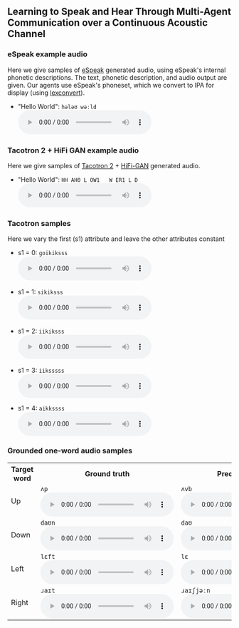 ## Learning to Speak and Hear Through Multi-Agent Communication over a Continuous Acoustic Channel

### eSpeak example audio
Here we give samples of [eSpeak](http://espeak.sourceforge.net/) generated audio, using eSpeak's internal phonetic descriptions. The text, phonetic description, and audio output are given. Our agents use eSpeak's phoneset, which we convert to IPA for display (using [lexconvert](http://ssb22.user.srcf.net/gradint/lexconvert.html)).

- "Hello World": `hələʊ wəːld`<br>
  <audio controls>
    <source src="assets/audio/hello_world.wav" type="audio/wav">
  </audio>

### Tacotron 2 + HiFi GAN example audio
Here we give samples of [Tacotron 2](https://github.com/NVIDIA/tacotron2) + [HiFi-GAN](https://github.com/jik876/hifi-gan) generated audio.

- "Hello World": `HH AH0 L OW1   W ER1 L D`<br>
  <audio controls>
    <source src="assets/audio/hell_world_taco.wav" type="audio/wav">
  </audio>

### Tacotron samples
Here we vary the first (s1) attribute and leave the other attributes constant

<!-- - Concept 0: `ggn.e:`<br> -->
- s1 = 0: `ɡoikiksss`<br>
  <audio controls>
    <source src="assets/audio/oikiksss.wav" type="audio/wav">
  </audio>
<!-- - Concept 1: `sikiksss`<br> -->
- s1 = 1: `sikiksss`<br>
  <audio controls>
    <source src="assets/audio/sikiksss.wav" type="audio/wav">
  </audio>
<!-- - Concept 2: `iikiksss`<br> -->
- s1 = 2: `iikiksss`<br>
  <audio controls>
    <source src="assets/audio/iikiksss.wav" type="audio/wav">
  </audio>
<!-- - Concept 3: `iiksssss`<br> -->
- s1 = 3: `iiksssss`<br>
  <audio controls>
    <source src="assets/audio/iiksssss.wav" type="audio/wav">
  </audio>

- s1 = 4: `aikkssss`<br>
  <audio controls>
    <source src="assets/audio/aikkssss.wav" type="audio/wav">
  </audio>

<!--
### Ungrounded two-concept audio samples

<table style="left: -50px; width: 120%; position: relative;">
  <tr>
    <td colspan="2" rowspan="2"></td>
    <th colspan="4">s1</th>
  </tr>
  <tr>
    <th>0</th>
    <th>1</th>
    <th>2</th>
    <th>3</th>
  </tr>
  <tr>
    <th rowspan="4">s2</th>
    <th>0</th>
    <td><code>nnʎɣɣx</code><br>
      <audio controls style="width: 175px;">
        <source src="assets/audio/upred2_00.wav" type="audio/wav">
      </audio>
    </td>
    <td><code>ðʎʎççç</code><br>
      <audio controls style="width: 175px;">
        <source src="assets/audio/upred2_10.wav" type="audio/wav">
      </audio>
    </td>
    <td><code>nsspxx</code><br>
      <audio controls style="width: 175px;">
        <source src="assets/audio/upred2_20.wav" type="audio/wav">
      </audio>
    </td>
    <td><code>nnssss</code><br>
      <audio controls style="width: 175px;">
        <source src="assets/audio/upred2_30.wav" type="audio/wav">
      </audio>
    </td>
  </tr>
  <tr>
    <th>1</th>
    <td><code>jʎʎeee</code><br>
      <audio controls style="width: 175px;">
        <source src="assets/audio/upred2_01.wav" type="audio/wav">
      </audio>
    </td>
    <td><code>əəʀʀee</code><br>
      <audio controls style="width: 175px;">
        <source src="assets/audio/upred2_11.wav" type="audio/wav">
      </audio>
    </td>
    <td><code>wwwxxx</code><br>
      <audio controls style="width: 175px;">
        <source src="assets/audio/upred2_21.wav" type="audio/wav">
      </audio>
    </td>
    <td><code>sssəəə</code><br>
      <audio controls style="width: 175px;">
        <source src="assets/audio/upred2_31.wav" type="audio/wav">
      </audio>
    </td>
  </tr>
  <tr>
    <th>2</th>
    <td><code>jjʎʎːː</code><br>
      <audio controls style="width: 175px;">
        <source src="assets/audio/upred2_02.wav" type="audio/wav">
      </audio>
    </td>
    <td><code>ðpʎʎjː</code><br>
      <audio controls style="width: 175px;">
        <source src="assets/audio/upred2_12.wav" type="audio/wav">
      </audio>
    </td>
    <td><code>ðwppçx</code><br>
      <audio controls style="width: 175px;">
        <source src="assets/audio/upred2_22.wav" type="audio/wav">
      </audio>
    </td>
    <td><code>enɣsss</code><br>
      <audio controls style="width: 175px;">
        <source src="assets/audio/upred2_32.wav" type="audio/wav">
      </audio>
    </td>
  </tr>
  <tr>
    <th>3</th>
    <td><code>jjʎːːː</code><br>
      <audio controls style="width: 175px;">
        <source src="assets/audio/upred2_03.wav" type="audio/wav">
      </audio>
    </td>
    <td><code>ɣððpːː</code><br>
      <audio controls style="width: 175px;">
        <source src="assets/audio/upred2_13.wav" type="audio/wav">
      </audio>
    </td>
    <td><code>ɣjxxxp</code><br>
      <audio controls style="width: 175px;">
        <source src="assets/audio/upred2_23.wav" type="audio/wav">
      </audio>
    </td>
    <td><code>ɣssːːː</code><br>
      <audio controls style="width: 175px;">
        <source src="assets/audio/upred2_33.wav" type="audio/wav">
      </audio>
    </td>
  </tr>
</table>-->

### Grounded one-word audio samples

<table>
  <tr>
    <th>Target word</th>
    <th>Ground truth</th>
    <th>Predicted phones</th>
  </tr>
  <tr>
    <td>Up</td>
<!--     <td><code>Vp</code><br> -->
    <td><code>ʌp</code><br>
      <audio controls>
        <source src="assets/audio/es_up.wav" type="audio/wav">
      </audio>
    </td>
<!--     <td><code>VvB</code><br> -->
    <td><code>ʌvb</code><br>
      <audio controls>
        <source src="assets/audio/pred_up.wav" type="audio/wav">
      </audio>
    </td>
  </tr>
  <tr>
    <td>Down</td>
<!--     <td><code>daUn</code><br> -->
    <td><code>daʊn</code><br>
      <audio controls>
        <source src="assets/audio/es_down.wav" type="audio/wav">
      </audio>
    </td>
<!--     <td><code>daU</code><br> -->
    <td><code>daʊ</code><br>
      <audio controls>
        <source src="assets/audio/pred_down.wav" type="audio/wav">
      </audio>
    </td>
  </tr>
  <tr>
    <td>Left</td>
<!--     <td><code>lEft</code><br> -->
    <td><code>lɛft</code><br>
      <audio controls>
        <source src="assets/audio/es_left.wav" type="audio/wav">
      </audio>
    </td>
<!--     <td><code>lE</code><br> -->
    <td><code>lɛ</code><br>
      <audio controls>
        <source src="assets/audio/pred_left.wav" type="audio/wav">
      </audio>
    </td>
  </tr>
  <tr>
    <td>Right</td>
<!--     <td><code>raIt</code><br> -->
    <td><code>ɹaɪt</code><br>
      <audio controls>
        <source src="assets/audio/es_right.wav" type="audio/wav">
      </audio>
    </td>
<!--     <td><code>raISjn</code><br> -->
    <td><code>ɹaɪʃjəːn</code><br>
      <audio controls>
        <source src="assets/audio/pred_right.wav" type="audio/wav">
      </audio>
    </td>
  </tr>
</table>
